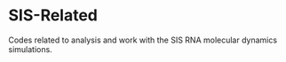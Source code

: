 # SIS-Related

Codes related to analysis and work with the SIS RNA molecular dynamics simulations. 
